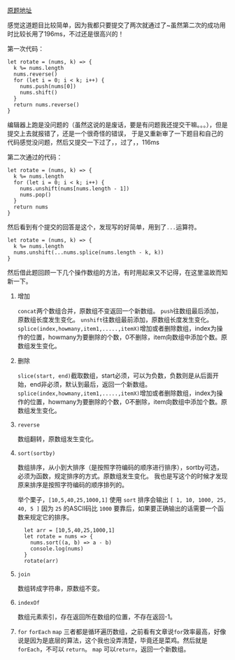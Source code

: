 [原题地址](https://leetcode-cn.com/problems/rotate-array/submissions/)

感觉这道题目比较简单，因为我都只要提交了两次就通过了~虽然第二次的成功用时比较长用了196ms，不过还是很高兴的！

第一次代码：
```
let rotate = (nums, k) => {
  k %= nums.length
  nums.reverse()
  for (let i = 0; i < k; i++) {
    nums.push(nums[0])
    nums.shift()
  }
  return nums.reverse()
}
```
编辑器上跑是没问题的（虽然这说的是废话，要是有问题我还提交干嘛。。。），但是提交上去就报错了，还是一个很奇怪的错误，
于是又重新审了一下题目和自己的代码感觉没问题，然后又提交一下过了，，过了，，116ms

第二次通过的代码：
```
let rotate = (nums, k) => {
  k %= nums.length
  for (let i = 0; i < k; i++) {
    nums.unshift(nums[nums.length - 1])
    nums.pop()
  }
  return nums
}
```

然后看到有个提交的回答是这个，发现写的好简单，用到了`...`运算符。
```
let rotate = (nums, k) => {
  k %= nums.length
  nums.unshift(...nums.splice(nums.length - k, k))
}
```

然后借此题回顾一下几个操作数组的方法，有时用起来又不记得，在这里温故而知新一下。


1. 增加


    `concat`两个数组合并，原数组不变返回一个新数组。
    `push`往数组最后添加，原数组长度发生变化。
    `unshift`往数组最前添加，原数组长度发生变化。
    `splice(index,howmany,item1,.....,itemX)`增加或者删除数组，index为操作的位置，howmany为要删除的个数，0不删除，item向数组中添加个数。原数组发生变化。


2. 删除


    `slice(start, end)`截取数组，start必须，可以为负数，负数则是从后面开始，end非必须，默认到最后，返回一个新数组。
    `splice(index,howmany,item1,.....,itemX)`增加或者删除数组，index为操作的位置，howmany为要删除的个数，0不删除，item向数组中添加个数。原数组发生变化。


3. `reverse`


    数组翻转，原数组发生变化。


4. `sort(sortby)`


    数组排序，从小到大排序（是按照字符编码的顺序进行排序），sortby可选，必须为函数，规定排序的方式。原数组发生变化。
    我也是写这个的时候才发现原来排序是按照字符编码的顺序排列的。
    
    举个栗子，`[10,5,40,25,1000,1]` 使用 `sort` 排序会输出 `[ 1, 10, 1000, 25, 40, 5 ]` 因为 `25` 的ASCII码比 `1000` 要靠后，如果要正确输出的话需要一个函数来规定它的排序。
    
    
    ```
      let arr = [10,5,40,25,1000,1]
      let rotate = nums => {
        nums.sort((a, b) => a - b)
        console.log(nums)
      }
      rotate(arr)
    ```

5. `join`


    数组转成字符串，原数组不变。


6. `indexOf`


    数组元素索引，存在返回所在数组的位置，不存在返回-1。


7. `for` `forEach` `map`
    三者都是循环遍历数组，之前看有文章说`for`效率最高，好像说是因为是底层的算法，这个我也没弄清楚，毕竟还是菜鸡。然后就是 `forEach`，不可以 `return`。
    `map` 可以`return`，返回一个新数组。
